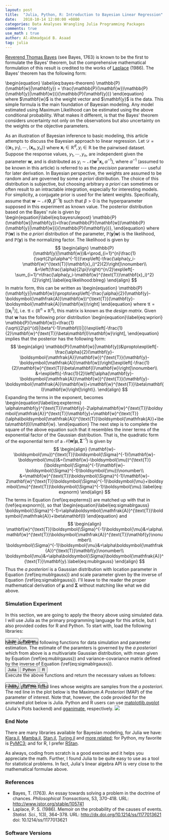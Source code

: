 ```yaml
---
layout: post
title:  "Julia, Python, R: Introduction to Bayesian Linear Regression"
date:   2018-10-14 12:00:00 +0800
categories: Data Analyses Wrangling Julia Programming Packages
comments: true
use_math : true
author: Al-Ahmadgaid B. Asaad
tag: julia
---
```

<a href="https://en.wikipedia.org/wiki/Thomas_Bayes" target="_blank">Reverend Thomas Bayes</a> (see Bayes, 1763) is known to be the first to formulate the Bayes' theorem, but the comprehensive mathematical formulation of this result is credited to the works of <a href="https://en.wikipedia.org/wiki/Pierre-Simon_Laplace" target="_blank">Laplace</a> (1986). The Bayes' theorem has the following form:
<div class="math">
\begin{equation}
\label{eq:bayes-theorem}
\mathbb{P}(\mathbf{w}|\mathbf{y}) = \frac{\mathbb{P}(\mathbf{w})\mathbb{P}(\mathbf{y}|\mathbf{w})}{\mathbb{P}(\mathbf{y})}
\end{equation}
</div>
where $\mathbf{w}$ is the weight vector and $\mathbf{y}$ is the data. This simple formula is the main foundation of Bayesian modeling. Any model estimated using Maximum Likelihood can be estimated using the above conditional probability. What makes it different, is that the Bayes' theorem considers uncertainty not only on the observations but also uncertainty on the weights or the objective parameters. 

As an illustration of Bayesian inference to basic modeling, this article attempts to discuss the Bayesian approach to linear regression. Let ${\mathscr{D}=\{(\mathbf{x}_1,y_1),\cdots,(\mathbf{x}_n,y_n)\}}$ where $\mathbf{x}_i\in\mathbb{R}^{d}, y_i\in \mathbb{R}$ be the pairwised dataset. Suppose the response values, $y_1,\cdots,y_n$, are independent given the parameter $\mathbf{w}$, and is distributed as $y_i\sim\mathcal{N}(\mathbf{w}^{\text{T}}\mathbf{x}_i,\alpha^{-1})$, where $\alpha^{-1}$ (assumed to be known in this article) is referred to as the <i>precision</i> parameter --- useful for later derivation. In Bayesian perspective, the weights are assumed to be random and are governed by some <i>a priori</i> distribution. The choice of this distribution is subjective, but choosing arbitrary <i>a priori</i> can sometimes or often result to an intractable integration, especially for interesting models. For simplicity, a conjugate prior is used for the latent weights. Specifically, assume that ${\mathbf{w}\sim\mathcal{N}(\mathbf{0},\beta^{-1}\mathbf{I})}$ such that $\beta>0$ is the hyperparameter supposed in this experiment as known value. The posterior distribution based on the Bayes' rule is given by
\begin{equation}\label{eq:bayesrulepost}
	\mathbb{P}(\mathbf{w}|\mathbf{y})=\frac{\mathbb{P}(\mathbf{w})\mathbb{P}(\mathbf{y}|\mathbf{w})}{\mathbb{P}(\mathbf{y})},
\end{equation}
where $\mathbb{P}(\mathbf{w})$ is the <i>a priori</i> distribution of the parameter, $\mathbb{P}(\mathbf{y}|\mathbf{w})$ is the likelihood, and $\mathbb{P}(\mathbf{y})$ is the normalizing factor. The likelihood is given by
$$
\begin{align}
    \mathbb{P}(\mathbf{y}|\mathbf{w})&=\prod_{i=1}^{n}\frac{1}{\sqrt{2\pi\alpha^{-1}}}\exp\left[-\frac{\alpha(y_i-\mathbf{w}^{\text{T}}\mathbf{x}_i)^2}{2}\right]\nonumber\\
    &=\left(\frac{\alpha}{2\pi}\right)^{n/2}\exp\left[-\sum_{i=1}^n\frac{\alpha(y_i-\mathbf{w}^{\text{T}}\mathbf{x}_i)^2}{2}\right].\label{eq:likelihood:blreg}
\end{align}
$$
In matrix form, this can be written as
\begin{equation}
    \mathbb{P}(\mathbf{y}|\mathbf{w})\propto\exp\left[-\frac{\alpha}{2}(\mathbf{y}-\boldsymbol{\mathfrak{A}}\mathbf{w})^{\text{T}}(\mathbf{y}-\boldsymbol{\mathfrak{A}}\mathbf{w})\right]
\end{equation}
where $\boldsymbol{\mathfrak{A}}=\left[(\mathbf{x}_i^{\text{T}})\right]$, i.e. $\boldsymbol{\mathfrak{A}}\in(\mathbb{R}^{n}\times\mathbb{R}^d)$, this matrix is known as the <i>design matrix</i>. Given that $\mathbf{w}$ has the following prior distribution
\begin{equation}\label{eq:wpriori}
    \mathbb{P}(\mathbf{w})=\frac{1}{\sqrt{(2\pi)^{d}|\beta^{-1}\mathbf{I}|}}\exp\left[-\frac{1}{2}\mathbf{w}^{\text{T}}\beta\mathbf{I}\mathbf{w}\right],
\end{equation}
implies that the posterior has the following form:
$$
\begin{align}
    \mathbb{P}(\mathbf{w}|\mathbf{y})&\propto\exp\left[-\frac{\alpha}{2}(\mathbf{y}-\boldsymbol{\mathfrak{A}}\mathbf{w})^{\text{T}}(\mathbf{y}-\boldsymbol{\mathfrak{A}}\mathbf{w})\right]\exp\left[-\frac{1}{2}\mathbf{w}^{\text{T}}\beta\mathbf{I}\mathbf{w}\right]\nonumber\\
&=\exp\left\{-\frac{1}{2}\left[\alpha(\mathbf{y}-\boldsymbol{\mathfrak{A}}\mathbf{w})^{\text{T}}(\mathbf{y}-\boldsymbol{\mathfrak{A}}\mathbf{w})+\mathbf{w}^{\text{T}}\beta\mathbf{I}\mathbf{w}\right]\right\}.
\end{align}
$$
Expanding the terms in the exponent, becomes
\begin{equation}\label{eq:expterms}
    \alpha\mathbf{y}^{\text{T}}\mathbf{y}-2\alpha\mathbf{w}^{\text{T}}\boldsymbol{\mathfrak{A}}^{\text{T}}\mathbf{y}+\mathbf{w}^{\text{T}}(\alpha\boldsymbol{\mathfrak{A}}^{\text{T}}\boldsymbol{\mathfrak{A}}+\beta\mathbf{I})\mathbf{w}.
\end{equation}
The next step is to complete the square of the above equation such that it resembles the inner terms of the exponential factor of the Gaussian distribution. That is, the quadratic form of the exponential term of a $\mathcal{N}(\mathbf{w}|\boldsymbol{\mu},\boldsymbol{\Sigma}^{-1})$ is given by
$$
\begin{align}
    (\mathbf{w}-\boldsymbol{\mu})^{\text{T}}\boldsymbol{\Sigma}^{-1}(\mathbf{w}-\boldsymbol{\mu})&=(\mathbf{w}-\boldsymbol{\mu})^{\text{T}}(\boldsymbol{\Sigma}^{-1}\mathbf{w}-\boldsymbol{\Sigma}^{-1}\boldsymbol{\mu})\nonumber\\
&=\mathbf{w}^{\text{T}}\boldsymbol{\Sigma}^{-1}\mathbf{w}-
2\mathbf{w}^{\text{T}}\boldsymbol{\Sigma}^{-1}\boldsymbol{\mu}+\boldsymbol{\mu}^{\text{T}}\boldsymbol{\Sigma}^{-1}\boldsymbol{\mu}.\label{eq:expnorm}
\end{align}
$$
The terms in Equation (\ref{eq:expterms}) are matched up with that in (\ref{eq:expnorm}), so that
\begin{equation}\label{eq:sigmablrgauss}
    \boldsymbol{\Sigma}^{-1}=\alpha\boldsymbol{\mathfrak{A}}^{\text{T}}\boldsymbol{\mathfrak{A}}+\beta\mathbf{I}
\end{equation}
and
$$
\begin{align}
    \mathbf{w}^{\text{T}}\boldsymbol{\Sigma}^{-1}\boldsymbol{\mu}&=\alpha\mathbf{w}^{\text{T}}\boldsymbol{\mathfrak{A}}^{\text{T}}\mathbf{y}\nonumber\\
    \boldsymbol{\Sigma}^{-1}\boldsymbol{\mu}&=\alpha\boldsymbol{\mathfrak{A}}^{\text{T}}\mathbf{y}\nonumber\\
    \boldsymbol{\mu}&=\alpha\boldsymbol{\Sigma}\boldsymbol{\mathfrak{A}}^{\text{T}}\mathbf{y}.\label{eq:mublrgauss}
\end{align}
$$
Thus the <i>a posteriori</i> is a Gaussian distribution with location parameter in Equation (\ref{eq:mublrgauss}) and scale parameter given by the inverse of Equation (\ref{eq:sigmablrgauss}). I'll leave to the reader the proper mathematical derivation of $\boldsymbol{\mu}$ and $\boldsymbol{\Sigma}$ without matching like what we did above. 
### Simulation Experiment
In this section, we are going to apply the theory above using simulated data. I will use Julia as the primary programming language for this article, but I also provided codes for R and Python. To start with, load the following libraries:
<div class="tab" style="margin-bottom: -16px;">
  <button class="tablinks" onclick="openCity(event, 'julia-1', 'tabcontent-1')">Julia</button>
  <button class="tablinks" onclick="openCity(event, 'python-1', 'tabcontent-1')">Python</button>
</div>

<div id="julia-1" class="tabcontent-1 first">
  <script src="https://gist.github.com/alstat/00ac3ea439baddddab166ca40902f4b0.js"></script>
</div>

<div id="python-1" class="tabcontent-1" style="display: none;">
  <script src="https://gist.github.com/alstat/e814d09d53a8c3cba1e27d7be4c46d02.js"></script>
</div>
Next, define the following functions for data simulation and parameter estimation. The estimate of the paramters is governed by the <i>a posteriori</i> which from above is a multivariate Gaussian distribution, with mean given by Equation (\ref{eq:mublrgauss}) and variance-covariance matrix defined by the inverse of Equation (\ref{eq:sigmablrgauss}).
<div class="tab" style="margin-bottom: -16px;">
  <button class="tablinks" onclick="openCity(event, 'julia-2', 'tabcontent-2')">Julia</button>
  <button class="tablinks" onclick="openCity(event, 'python-2', 'tabcontent-2')">Python</button>
  <button class="tablinks" onclick="openCity(event, 'r-2', 'tabcontent-2')">R</button>
</div>

<div id="julia-2" class="tabcontent-2 first">
  <script src="https://gist.github.com/alstat/df66b766a478aac49c45c2d792184534.js"></script>
</div>

<div id="python-2" class="tabcontent-2" style="display: none;">
  <script src="https://gist.github.com/alstat/42c43fe8cbf482e192da1283c0e7756c.js"></script>
</div>

<div id="r-2" class="tabcontent-2" style="display: none;">
  <script src="https://gist.github.com/alstat/a100a97eaf25659490a01121d1da8fa3.js"></script>
</div>

Execute the above functions and return the necessary values as follows:
<div class="tab" style="margin-bottom: -16px;">
  <button class="tablinks" onclick="openCity(event, 'julia-3', 'tabcontent-3')">Julia</button>
  <button class="tablinks" onclick="openCity(event, 'python-3', 'tabcontent-3')">Python</button>
  <button class="tablinks" onclick="openCity(event, 'r-3', 'tabcontent-3')">R</button>
</div>

<div id="julia-3" class="tabcontent-3 first">
  <script src="https://gist.github.com/alstat/0a60ea652e1caca60544cea239ccae4b.js"></script>
</div>

<div id="python-3" class="tabcontent-3" style="display: none;">
  <script src="https://gist.github.com/alstat/5dfa29ebb09275b961806f67e89e5530.js"></script>
</div>

<div id="r-3" class="tabcontent-3" style="display: none;">
  <script src="https://gist.github.com/alstat/5defe8880d40bdbf35ae36688bbcf98a.js"></script>
</div>
Finally, plot the fitted lines whose weights are samples from the <i>a posteriori</i>. The red line in the plot below is the Maximum <i>A Posteriori</i> (MAP) of the parameter of interest. Note that, however, the code provided for the animated plot below is Julia. Python and R users can use <a href="https://matplotlib.org/index.html" target="_blank">matplotlib.pyplot</a> (Julia's Plots backend) and <a href="https://github.com/thomasp85/gganimate" target="_blank">gganimate</a>, respectively.
<script src="https://gist.github.com/alstat/023ff855025d0da2fa50b7923b834fd8.js"></script>
<img src="http://drive.google.com/uc?export=view&id=1XhKHztWM4OpxL1t_KzPxeU1kd40czUvK">

### End Note
There are many libraries available for Bayesian modeling, for Julia we have: <a href="https://github.com/JuliaStats/Klara.jl" target="_blank">Klara.jl</a>, <a href="https://github.com/brian-j-smith/Mamba.jl" target="_blank">Mamba.jl</a>, <a href="https://github.com/goedman/Stan.jl" target="_blank">Stan.jl</a>, <a href="https://github.com/TuringLang/Turing.jl" target="_blank">Turing.jl</a> and <a href="https://juliaobserver.com/categories/Bayesian" target="_blank">more related</a>;
for Python, my favorite is <a href="https://docs.pymc.io/" target="_blank">PyMC3</a>; and for R, I prefer <a href="http://mc-stan.org/users/interfaces/rstan" target="_blank">RStan</a>.

As always, coding from scratch is a good exercise and it helps you appreciate the math. Further, I found Julia to be quite easy to use as a tool for statistical problems. In fact, Julia's linear algebra API is very close to the mathematical formulae above.

### References
* Bayes, T. (1763). An essay towards solving a problem in the doctrine of chances. *Philosophical Transactions*, 53, 370-418. URL: http://www.jstor.org/stable/105741
* Laplace, P. S. (1986). Memoir on the probability of the causes of events. *Statist. Sci.*, 1(3), 364–378. URL: http://dx.doi.org/10.1214/ss/1177013621 doi: 10.1214/ss/1177013621

### Software Versions
<script src="https://gist.github.com/alstat/53a54b8e96ec1f45883d1447efeab0ff.js"></script>